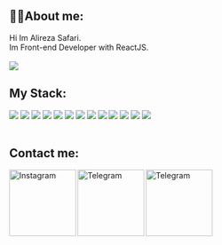 <h2>🧑‍💻About me: </h2>
Hi Im Alireza Safari. <br>
Im Front-end Developer with  ReactJS.
<br>

<div>
 <br/>
  <img src="https://github-readme-stats.vercel.app/api?username=Alireza83Safari&show_icons=true&theme=radical" /> 
 <br/>
  <h2>My Stack:</h2>
  <img src="https://img.shields.io/badge/Next-black?style=for-the-badge&logo=next.js&logoColor=white" />
 <img src="https://img.shields.io/badge/react-%2320232a.svg?style=for-the-badge&logo=react&logoColor=%2361DAFB" />
 <img src="https://img.shields.io/badge/TypeScript-007ACC?style=for-the-badge&logo=typescript&logoColor=white" />
 <img src="https://img.shields.io/badge/javascript-%23323330.svg?style=for-the-badge&logo=javascript&logoColor=%23F7DF1E" />
 <img src="https://img.shields.io/badge/redux-%23593d88.svg?style=for-the-badge&logo=redux&logoColor=white" />
 <img src="https://img.shields.io/badge/tailwindcss-%2338B2AC.svg?style=for-the-badge&logo=tailwind-css&logoColor=white" />
 <img src="https://img.shields.io/badge/bootstrap-%238511FA.svg?style=for-the-badge&logo=bootstrap&logoColor=white" />
  <img src="https://img.shields.io/badge/MUI-%230081CB.svg?style=for-the-badge&logo=mui&logoColor=white" />
 <img src="https://img.shields.io/badge/GIT-E44C30?style=for-the-badge&logo=git&logoColor=white" />
  <img src="https://img.shields.io/badge/-React%20Query-FF4154?style=for-the-badge&logo=react%20query&logoColor=white" />
 <img src="https://img.shields.io/badge/css3-%231572B6.svg?style=for-the-badge&logo=css3&logoColor=white" />
 <img src="https://img.shields.io/badge/html5-%23E34F26.svg?style=for-the-badge&logo=html5&logoColor=white" />
 <img src="https://img.shields.io/badge/React_Router-CA4245?style=for-the-badge&logo=react-router&logoColor=white" />
 
<br/>
 <br/>
 <div>
   <h2>Contact me:</h2>
    <a href="https://www.instagram.com/alirezasafari833" >
      <img align="left" width="120px"   
      src="https://img.shields.io/badge/Instagram-%23E4405F.svg?style=for-the-badge&logo=Instagram&logoColor=white" alt="Instagram" />
    </a>
   <a href="https://t.me/alirezasafari83" > <img align="left" width="120px" src="https://img.shields.io/badge/Telegram-2CA5E0?style=for-the-badge&logo=telegram&logoColor=white" alt="Telegram" /></a>
   <a href="https://www.linkedin.com/in/alireza83safari" > <img align="left" width="120px" src="https://img.shields.io/badge/linkedin-%230077B5.svg?style=for-the-badge&logo=linkedin&logoColor=white" alt="Telegram" /></a>
 </div>
</div>
